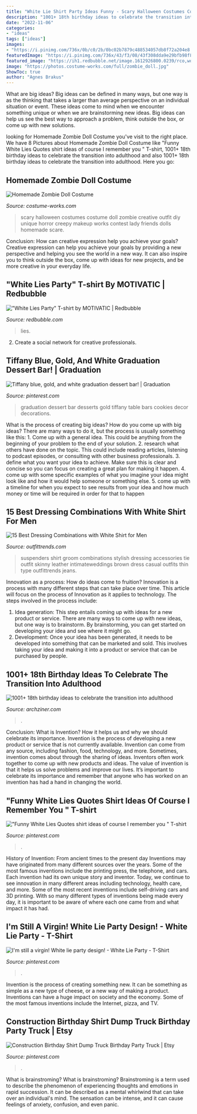 ```yaml
---
title: "White Lie Shirt Party Ideas Funny - Scary Halloween Costumes Costume Doll Zombie Creative Outfit Diy Unique Horror Creepy Makeup Works Contest Lady Friends Dolls Homemade Scare"
description: "1001+ 18th birthday ideas to celebrate the transition into adulthood"
date: "2022-11-06"
categories:
- "ideas"
tags: ["ideas"]
images:
- "https://i.pinimg.com/736x/0b/c0/2b/0bc02b7879c488534057db8f72a204e8.jpg"
featuredImage: "https://i.pinimg.com/736x/43/f3/08/43f308dda9e29bfb98f8c1916a5b4fd9.jpg"
featured_image: "https://ih1.redbubble.net/image.1612926800.0239/rco,womens_premium_t_shirt,flatlay,x1000,fafafa:ca443f4786,front-c,0,0,750,1000-bg,f8f8f8.jpg"
image: "https://photos.costume-works.com/full/zombie_doll.jpg"
ShowToc: true
author: "Agnes Brakus"
---
```



What are big ideas?
Big ideas can be defined in many ways, but one way is as the thinking that takes a larger than average perspective on an individual situation or event. These ideas come to mind when we encounter something unique or when we are brainstorming new ideas. Big ideas can help us see the best way to approach a problem, think outside the box, or come up with new solutions.

	

		
looking for Homemade Zombie Doll Costume you've visit to the right place. We have 8 Pictures about Homemade Zombie Doll Costume like &quot;Funny White Lies Quotes shirt ideas of course I remember you &quot; T-shirt, 1001+ 18th birthday ideas to celebrate the transition into adulthood and also 1001+ 18th birthday ideas to celebrate the transition into adulthood. Here you go:
		
    
## Homemade Zombie Doll Costume

<img loading=lazy src="https://photos.costume-works.com/full/zombie_doll.jpg" onerror="this.onerror=null;this.src='https://tse2.mm.bing.net/th?id=OIP.XQ2PfKVMhzIJwQnvUf5eyQHaNV&amp;pid=15.1';" alt="Homemade Zombie Doll Costume">

_Source: costume-works.com_

>scary halloween costumes costume doll zombie creative outfit diy unique horror creepy makeup works contest lady friends dolls homemade scare. 

	

Conclusion: How can creative expression help you achieve your goals?
Creative expression can help you achieve your goals by providing a new perspective and helping you see the world in a new way. It can also inspire you to think outside the box, come up with ideas for new projects, and be more creative in your everyday life.

    
## &quot;White Lies Party&quot; T-shirt By MOTIVATIC | Redbubble

<img loading=lazy src="https://ih1.redbubble.net/image.1612926800.0239/rco,womens_premium_t_shirt,flatlay,x1000,fafafa:ca443f4786,front-c,0,0,750,1000-bg,f8f8f8.jpg" onerror="this.onerror=null;this.src='https://tse4.mm.bing.net/th?id=OIP.iBJOahjNpIQZKM6oJ7u-IgHaJ4&amp;pid=15.1';" alt="&quot;White Lies Party&quot; T-shirt by MOTIVATIC | Redbubble">

_Source: redbubble.com_

>lies. 

	

2. Create a social network for creative professionals. 

    
## Tiffany Blue, Gold, And White Graduation Dessert Bar! | Graduation

<img loading=lazy src="https://i.pinimg.com/originals/2d/39/d2/2d39d20a2e63bb2cfa0f10891b67fd4f.jpg" onerror="this.onerror=null;this.src='https://tse4.mm.bing.net/th?id=OIP.vcDxvjHFaoAzkSxzz5L66gHaJ4&amp;pid=15.1';" alt="Tiffany blue, gold, and white graduation dessert bar! | Graduation">

_Source: pinterest.com_

>graduation dessert bar desserts gold tiffany table bars cookies decor decorations. 

	

What is the process of creating big ideas?
How do you come up with big ideas? There are many ways to do it, but the process is usually something like this: 1. Come up with a general idea. This could be anything from the beginning of your problem to the end of your solution. 2. research what others have done on the topic. This could include reading articles, listening to podcast episodes, or consulting with other business professionals. 3. define what you want your idea to achieve. Make sure this is clear and concise so you can focus on creating a great plan for making it happen. 4. come up with some specific examples of what you imagine your idea might look like and how it would help someone or something else. 5. come up with a timeline for when you expect to see results from your idea and how much money or time will be required in order for that to happen 
    
## 15 Best Dressing Combinations With White Shirt For Men

<img loading=lazy src="http://www.outfittrends.com/wp-content/uploads/2015/08/men-white-shirt-outfit-ideas6.jpg" onerror="this.onerror=null;this.src='https://tse2.mm.bing.net/th?id=OIP.gmEMQ9R2qBHW7qRMcJwuRwAAAA&amp;pid=15.1';" alt="15 Best Dressing Combinations with White Shirt for Men">

_Source: outfittrends.com_

>suspenders shirt groom combinations stylish dressing accessories tie outfit skinny leather intimateweddings brown dress casual outfits thin type outfittrends jeans. 

	

Innovation as a process: How do ideas come to fruition?
Innovation is a process with many different steps that can take place over time. This article will focus on the process of Innovation as it applies to technology. The steps involved in the process include: 
1. Idea generation: This step entails coming up with ideas for a new product or service. There are many ways to come up with new ideas, but one way is to brainstorm. By brainstorming, you can get started on developing your idea and see where it might go. 
2. Development: Once your idea has been generated, it needs to be developed into something that can be marketed and sold. This involves taking your idea and making it into a product or service that can be purchased by people. 

    
## 1001+ 18th Birthday Ideas To Celebrate The Transition Into Adulthood

<img loading=lazy src="https://archziner.com/wp-content/uploads/2020/05/décor-in-black-gold-white-and-pink-gifts-for-18-year-old-boys-desserts-table.jpg" onerror="this.onerror=null;this.src='https://tse3.mm.bing.net/th?id=OIP.2bxrWV9Q3lrtLKtDXLgLHQHaJ4&amp;pid=15.1';" alt="1001+ 18th birthday ideas to celebrate the transition into adulthood">

_Source: archziner.com_

>. 

	

Conclusion: What is Invention? How it helps us and why we should celebrate its importance.
Invention is the process of developing a new product or service that is not currently available. Invention can come from any source, including fashion, food, technology, and more. Sometimes, invention comes about through the sharing of ideas. Inventors often work together to come up with new products and ideas. The value of invention is that it helps us solve problems and improve our lives. It’s important to celebrate its importance and remember that anyone who has worked on an invention has had a hand in changing the world.

    
## &quot;Funny White Lies Quotes Shirt Ideas Of Course I Remember You &quot; T-shirt

<img loading=lazy src="https://i.pinimg.com/736x/0b/c0/2b/0bc02b7879c488534057db8f72a204e8.jpg" onerror="this.onerror=null;this.src='https://tse3.mm.bing.net/th?id=OIP.UNd3fmhBHazErO-M0JYEcQHaJ3&amp;pid=15.1';" alt="&quot;Funny White Lies Quotes shirt ideas of course I remember you &quot; T-shirt">

_Source: pinterest.com_

>. 

	

History of Invention: From ancient times to the present day
Inventions may have originated from many different sources over the years. Some of the most famous inventions include the printing press, the telephone, and cars. Each invention had its own unique story and inventor. Today, we continue to see innovation in many different areas including technology, health care, and more. Some of the most recent inventions include self-driving cars and 3D printing. With so many different types of inventions being made every day, it is important to be aware of where each one came from and what impact it has had.

    
## I&#039;m Still A Virgin! White Lie Party Design! - White Lie Party - T-Shirt

<img loading=lazy src="https://i.pinimg.com/736x/c3/ae/98/c3ae9884b8d67ebfc935b320d00e855e.jpg" onerror="this.onerror=null;this.src='https://tse3.mm.bing.net/th?id=OIP.CShRUr6tW5NGe2y0FWI8EQHaHa&amp;pid=15.1';" alt="I&#039;m still a virgin! White lie party design! - White Lie Party - T-Shirt">

_Source: pinterest.com_

>. 

	

Invention is the process of creating something new. It can be something as simple as a new type of cheese, or a new way of making a product. Inventions can have a huge impact on society and the economy. Some of the most famous inventions include the Internet, pizza, and TV.

    
## Construction Birthday Shirt Dump Truck Birthday Party Truck | Etsy

<img loading=lazy src="https://i.pinimg.com/736x/43/f3/08/43f308dda9e29bfb98f8c1916a5b4fd9.jpg" onerror="this.onerror=null;this.src='https://tse3.mm.bing.net/th?id=OIP.0OGT0Vdcts8GXeOYhv_WAQHaHP&amp;pid=15.1';" alt="Construction Birthday Shirt Dump Truck Birthday Party Truck | Etsy">

_Source: pinterest.com_

>. 

	

What is brainstroming?
What is brainstroming? Brainstroming is a term used to describe the phenomenon of experiencing thoughts and emotions in rapid succession. It can be described as a mental whirlwind that can take over an individual's mind. The sensation can be intense, and it can cause feelings of anxiety, confusion, and even panic.

